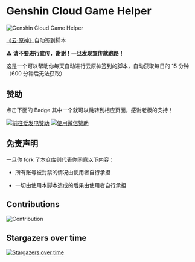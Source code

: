 # Genshin Cloud Game Helper

![Genshin Cloud Game Helper](https://socialify.git.ci/earthjasonlin/GenshinCloudGameHelper/image?forks=1&language=1&name=1&owner=1&stargazers=1&theme=Light)

[《云·原神》](https://mhyy.mihoyo.com/)自动签到脚本

**⚠️ 请不要进行宣传，谢谢！一旦发现宣传就跑路！**

这是一个可以帮助你每天自动进行云原神签到的脚本，自动获取每日的 15 分钟（600 分钟后无法获取）

## 赞助

点击下面的 Badge 其中一个就可以跳转到相应页面，感谢老板的支持！

<a href="https://afdian.net/a/earthjasonlin"><img src="https://img.shields.io/badge/%E7%88%B1%E5%8F%91%E7%94%B5-earthjasonlin-%238e8cd8?style=for-the-badge" alt="前往爱发电赞助" width=auto height=auto border="0" /></a> <a href="https://dist.loliquq.cn/d/wechat-reward-code.png"><img src="https://img.shields.io/badge/%E5%BE%AE%E4%BF%A1%E6%94%AF%E4%BB%98-earthjasonlin-%2304BE02?style=for-the-badge" alt="使用微信赞助" width=auto height=auto border="0" /></a>

## 免责声明

一旦你 fork 了本仓库则代表你同意以下内容：

- 所有账号被封禁的情况由使用者自行承担

- 一切由使用本脚本造成的后果由使用者自行承担

## Contributions

![Contribution](https://repobeats.axiom.co/api/embed/a5d4b41b1ca14049d54b93ad9d00fe478f6154ec.svg "Repobeats analytics image")

## Stargazers over time

[![Stargazers over time](https://starchart.cc/earthjasonlin/GenshinCloudGameHelper.svg)](https://starchart.cc/earthjasonlin/GenshinCloudGameHelper)
